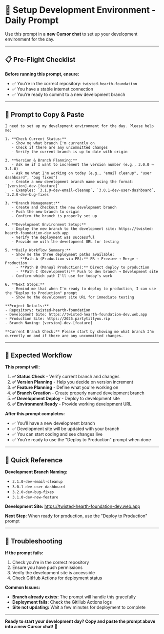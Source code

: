 # 🚀 Setup Development Environment - Daily Prompt

Use this prompt in a **new Cursor chat** to set up your development environment for the day.

---

## 📋 Pre-Flight Checklist

**Before running this prompt, ensure:**
- ✅ You're in the correct repository: `twisted-hearth-foundation`
- ✅ You have a stable internet connection
- ✅ You're ready to commit to a new development branch

---

## 🎯 Prompt to Copy & Paste

```
I need to set up my development environment for the day. Please help me:

1. **Check Current Status:**
   - Show me what branch I'm currently on
   - Check if there are any uncommitted changes
   - Verify the current branch is up to date with origin

2. **Version & Branch Planning:**
   - Ask me if I want to increment the version number (e.g., 3.0.0 → 3.1.0)
   - Ask me what I'm working on today (e.g., "email cleanup", "user dashboard", "bug fixes")
   - Create a new development branch name using the format: `[version]-dev-[feature]`
   - Examples: `3.1.0-dev-email-cleanup`, `3.0.1-dev-user-dashboard`, `3.2.0-dev-bug-fixes`

3. **Branch Management:**
   - Create and checkout the new development branch
   - Push the new branch to origin
   - Confirm the branch is properly set up

4. **Development Environment Setup:**
   - Deploy the new branch to the development site: https://twisted-hearth-foundation-dev.web.app
   - Verify the deployment was successful
   - Provide me with the development URL for testing

5. **Daily Workflow Summary:**
   - Show me the three deployment paths available:
     - **Path A (Production via PR):** PR → Preview → Merge → Production
     - **Path B (Manual Production):** Direct deploy to production
     - **Path C (Development):** Push to dev branch → Development site
   - Confirm which path I'll use for today's work

6. **Next Steps:**
   - Remind me that when I'm ready to deploy to production, I can use the "Deploy to Production" prompt
   - Show me the development site URL for immediate testing

**Project Details:**
- Repository: twisted-hearth-foundation
- Development Site: https://twisted-hearth-foundation-dev.web.app
- Production Site: https://2025.partytillyou.rip
- Branch Naming: [version]-dev-[feature]

**Current Branch Check:** Please start by showing me what branch I'm currently on and if there are any uncommitted changes.
```

---

## 🔄 Expected Workflow

**This prompt will:**

1. **✅ Status Check** - Verify current branch and changes
2. **✅ Version Planning** - Help you decide on version increment
3. **✅ Feature Planning** - Define what you're working on
4. **✅ Branch Creation** - Create properly named development branch
5. **✅ Development Deploy** - Deploy to development site
6. **✅ Environment Ready** - Provide working development URL

**After this prompt completes:**
- ✅ You'll have a new development branch
- ✅ Development site will be updated with your branch
- ✅ You can start coding and see changes live
- ✅ You're ready to use the "Deploy to Production" prompt when done

---

## 🎯 Quick Reference

**Development Branch Naming:**
- `3.1.0-dev-email-cleanup`
- `3.0.1-dev-user-dashboard` 
- `3.2.0-dev-bug-fixes`
- `3.1.0-dev-new-feature`

**Development Site:** https://twisted-hearth-foundation-dev.web.app

**Next Step:** When ready for production, use the "Deploy to Production" prompt

---

## 🚨 Troubleshooting

**If the prompt fails:**
1. Check you're in the correct repository
2. Ensure you have push permissions
3. Verify the development site is accessible
4. Check GitHub Actions for deployment status

**Common Issues:**
- **Branch already exists:** The prompt will handle this gracefully
- **Deployment fails:** Check the GitHub Actions logs
- **Site not updating:** Wait a few minutes for deployment to complete

---

**Ready to start your development day? Copy and paste the prompt above into a new Cursor chat!** 🚀
